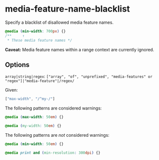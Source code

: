 ﻿# media-feature-name-blacklist

Specify a blacklist of disallowed media feature names.

```css
@media (min-width: 700px) {}
/**     ↑
 * These media feature names */
```

**Caveat:** Media feature names within a range context are currently ignored.

## Options

`array|string|regex`: `["array", "of", "unprefixed", "media-features" or "regex"]|"media-feature"|/regex/`

Given:

```js
["max-width", "/^my-/"]
```

The following patterns are considered warnings:

```css
@media (max-width: 50em) {}
```

```css
@media (my-width: 50em) {}
```

The following patterns are *not* considered warnings:

```css
@media (min-width: 50em) {}
```

```css
@media print and (min-resolution: 300dpi) {}
```
